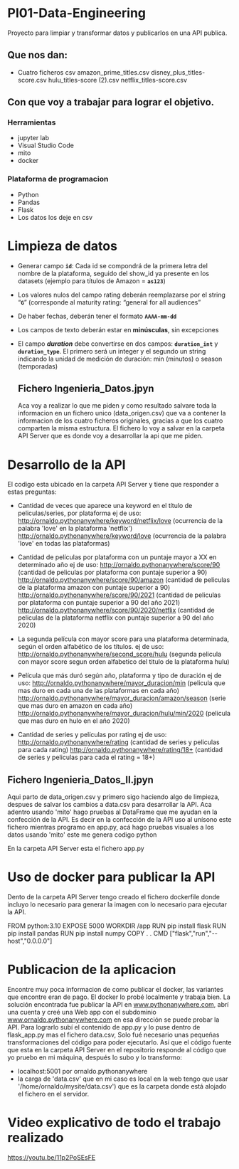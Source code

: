 # PI01-Data-Engineering

Proyecto para limpiar y transformar datos y publicarlos en una API publica.

## Que nos dan:
 - Cuatro ficheros csv 
   amazon_prime_titles.csv
   disney_plus_titles-score.csv
   hulu_titles-score (2).csv
   netflix_titles-score.csv
   
## Con que voy a trabajar para lograr el objetivo.
  ### Herramientas
  - jupyter lab
  - Visual Studio Code
  - mito
  - docker
  ### Plataforma de programacion
  - Python
  - Pandas
  - Flask
  - Los datos los deje en csv
   
# Limpieza de datos
 - Generar campo **`id`**: Cada id se compondrá de la primera letra del nombre de la plataforma, seguido del show_id ya presente en los datasets (ejemplo para    títulos de Amazon = **`as123`**)

 - Los valores nulos del campo rating deberán reemplazarse por el string “**`G`**” (corresponde al maturity rating: “general for all audiences”

 - De haber fechas, deberán tener el formato **`AAAA-mm-dd`**

 - Los campos de texto deberán estar en **minúsculas**, sin excepciones

 - El campo ***duration*** debe convertirse en dos campos: **`duration_int`** y **`duration_type`**. El primero será un integer y el segundo un string        
   indicando la unidad de medición de duración: min (minutos) o season (temporadas)
   
   
   ## Fichero Ingenieria_Datos.jpyn  
   Aca voy a realizar lo que me piden y como resultado salvare toda la informacion en un fichero unico (data_origen.csv) que va a contener la informacion de los
   cuatro ficheros originales, gracias a que los cuatro comparten la misma estructura. El fichero lo voy a salvar en la carpeta API Server que es donde
   voy a desarrollar la api que me piden.
   
 
 # Desarrollo de la API
   El codigo esta ubicado en la carpeta API Server y tiene que responder a estas preguntas:
   - Cantidad de veces que aparece una keyword en el título de peliculas/series, por plataforma 
     ej de uso: 
       http://ornaldo.pythonanywhere/keyword/netflix/love  (ocurrencia de la palabra 'love' en la plataforma 'netflix')
       http://ornaldo.pythonanywhere/keyword/love          (ocurrencia de la palabra 'love' en todas las plataformas)
     

   - Cantidad de películas por plataforma con un puntaje mayor a XX en determinado año
     ej de uso:
       http://ornaldo.pythonanywhere/score/90               (cantidad de peliculas por plataforma con puntaje superior a 90)
       http://ornaldo.pythonanywhere/score/90/amazon        (cantidad de peliculas de la plataforma amazon con puntaje superior a 90)
       http://ornaldo.pythonanywhere/score/90/2021          (cantidad de peliculas por plataforma con puntaje superior a 90 del año 2021)
       http://ornaldo.pythonanywhere/score/90/2020/netflix  (cantidad de peliculas de la plataforma netflix con puntaje superior a 90 del año 2020)

   - La segunda película con mayor score para una plataforma determinada, según el orden alfabético de los títulos.
     ej de uso:
       http://ornaldo.pythonanywhere/second_score/hulu  (segunda pelicula con mayor score segun orden alfabetico del titulo de la plataforma hulu)

   - Película que más duró según año, plataforma y tipo de duración
     ej de uso:
       http://ornaldo.pythonanywhere/mayor_duracion/min  (pelicula que mas duro en cada una de las plataformas en cada año)
       http://ornaldo.pythonanywhere/mayor_duracion/amazon/season  (serie que mas duro en amazon en cada año)
       http://ornaldo.pythonanywhere/mayor_duracion/hulu/min/2020  (pelicula que mas duro en hulo en el año 2020)

   - Cantidad de series y películas por rating
     ej de uso:
       http://ornaldo.pythonanywhere/rating     (cantidad de series y peliculas para cada rating)
       http://ornaldo.pythonanywhere/rating/18+ (cantidad de series y peliculas para cada el rating = 18+)
   
   ## Fichero Ingenieria_Datos_II.jpyn
   Aqui parto de data_origen.csv y primero sigo haciendo algo de limpieza, despues de salvar los cambios a data.csv para desarrollar la API.
   Aca adentro usando 'mito' hago pruebas al DataFrame que me ayudan en la confección de la API.
   Es decir en la confección de la API uso al unísono este fichero mientras programo en app.py, acá hago pruebas visuales a los datos usando 'mito' este
   me genera codigo python
   
   
   En la carpeta API Server esta el fichero app.py 
 
 
 # Uso de docker para publicar la API
 Dento de la carpeta API Server tengo creado el fichero dockerfile donde incluyo lo necesario para generar la imagen con lo necesario para ejecutar la API.
 
 FROM python:3.10
 EXPOSE 5000
 WORKDIR /app
 RUN pip install flask
 RUN pip install pandas
 RUN pip install numpy 
 COPY . .
 CMD ["flask","run","--host","0.0.0.0"]
 
 
 # Publicacion de la aplicacion
 Encontre muy poca informacion de como publicar el docker, las variantes que encontre eran de pago. El docker lo probé localmente y trabaja bien. 
 La solución encontrada fue publicar la API en www.pythonanywhere.com, abrí una cuenta y creé una Web app con el subdominio
 www.ornaldo.pythonanywhere.com en esa dirección se puede probar la API. Para lograrlo subí el contenido de app.py y lo puse dentro de flask_app.py mas 
 el fichero data.csv, 
 Solo fué necesario unas pequeñas transformaciones del código para poder ejecutarlo. Así que el código fuente que esta en la carpeta API Server
 en el repositorio responde al código que yo pruebo en mi máquina, después lo subo y lo transformo:
   - localhost:5001 por ornaldo.pythonanywhere 
   - la carga de 'data.csv' que en mi caso es local en la web tengo que usar '/home/ornaldo/mysite/data.csv')
 que es la carpeta donde está alojado el fichero en el servidor.
 
 # Video explicativo de todo el trabajo realizado
 https://youtu.be/11p2PoSEsFE
